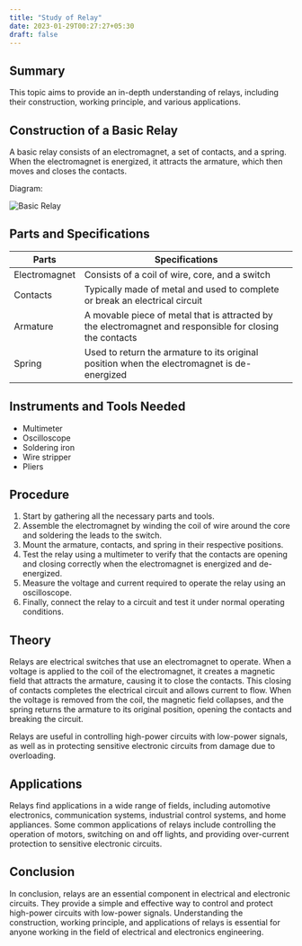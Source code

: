 ```yaml
---
title: "Study of Relay"
date: 2023-01-29T00:27:27+05:30
draft: false
---
```


## Summary
This topic aims to provide an in-depth understanding of relays, including their construction, working principle, and various applications.

## Construction of a Basic Relay

A basic relay consists of an electromagnet, a set of contacts, and a spring. When the electromagnet is energized, it attracts the armature, which then moves and closes the contacts. 

Diagram:

![Basic Relay](https://circuitdigest.com/sites/default/files/inlineimages/internal-structure-of-relay.png)

## Parts and Specifications 

| Parts | Specifications |
|-------|----------------|
| Electromagnet | Consists of a coil of wire, core, and a switch |
| Contacts | Typically made of metal and used to complete or break an electrical circuit |
| Armature | A movable piece of metal that is attracted by the electromagnet and responsible for closing the contacts |
| Spring | Used to return the armature to its original position when the electromagnet is de-energized |

## Instruments and Tools Needed
- Multimeter
- Oscilloscope
- Soldering iron
- Wire stripper
- Pliers

## Procedure

1. Start by gathering all the necessary parts and tools.
2. Assemble the electromagnet by winding the coil of wire around the core and soldering the leads to the switch.
3. Mount the armature, contacts, and spring in their respective positions.
4. Test the relay using a multimeter to verify that the contacts are opening and closing correctly when the electromagnet is energized and de-energized.
5. Measure the voltage and current required to operate the relay using an oscilloscope.
6. Finally, connect the relay to a circuit and test it under normal operating conditions.

## Theory

Relays are electrical switches that use an electromagnet to operate. When a voltage is applied to the coil of the electromagnet, it creates a magnetic field that attracts the armature, causing it to close the contacts. This closing of contacts completes the electrical circuit and allows current to flow. When the voltage is removed from the coil, the magnetic field collapses, and the spring returns the armature to its original position, opening the contacts and breaking the circuit. 

Relays are useful in controlling high-power circuits with low-power signals, as well as in protecting sensitive electronic circuits from damage due to overloading.

## Applications

Relays find applications in a wide range of fields, including automotive electronics, communication systems, industrial control systems, and home appliances. Some common applications of relays include controlling the operation of motors, switching on and off lights, and providing over-current protection to sensitive electronic circuits.

## Conclusion

In conclusion, relays are an essential component in electrical and electronic circuits. They provide a simple and effective way to control and protect high-power circuits with low-power signals. Understanding the construction, working principle, and applications of relays is essential for anyone working in the field of electrical and electronics engineering.
